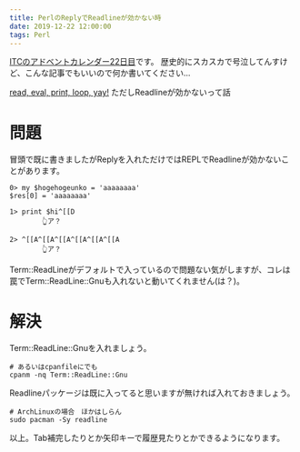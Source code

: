 ```yaml
---
title: PerlのReplyでReadlineが効かない時
date: 2019-12-22 12:00:00
tags: Perl
---
```


[ITCのアドベントカレンダー22日目](https://adventar.org/calendars/4713)です。
歴史的にスカスカで号泣してんすけど、こんな記事でもいいので何か書いてください...

[read, eval, print, loop, yay!](https://metacpan.org/pod/Reply) ただしReadlineが効かないって話

<!-- more -->

# 問題

冒頭で既に書きましたがReplyを入れただけではREPLでReadlineが効かないことがあります。

```
0> my $hogehogeunko = 'aaaaaaaa'
$res[0] = 'aaaaaaaa'

1> print $hi^[[D
        👆ア？

2> ^[[A^[[A^[[A^[[A^[[A^[[A
        👆ア？
```

Term::ReadLineがデフォルトで入っているので問題ない気がしますが、コレは罠でTerm::ReadLine::Gnuも入れないと動いてくれません(は？)。

# 解決

Term::ReadLine::Gnuを入れましょう。

```
# あるいはcpanfileにでも
cpanm -nq Term::ReadLine::Gnu
```

Readlineパッケージは既に入ってると思いますが無ければ入れておきましょう。

```
# ArchLinuxの場合　ほかはしらん
sudo pacman -Sy readline
```

以上。Tab補完したりとか矢印キーで履歴見たりとかできるようになります。